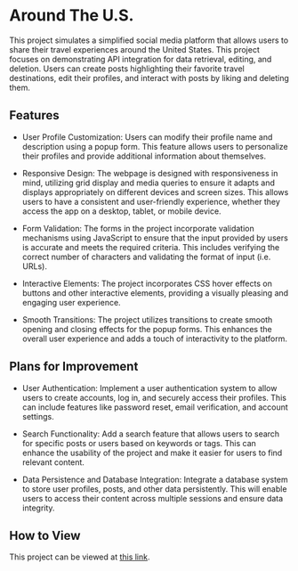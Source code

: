 # Around The U.S.

This project simulates a simplified social media platform that allows users to share their travel experiences around the United States. This project focuses on demonstrating API integration for data retrieval, editing, and deletion. Users can create posts highlighting their favorite travel destinations, edit their profiles, and interact with posts by liking and deleting them.


## Features
* User Profile Customization: Users can modify their profile name and description using a popup form. This feature allows users to personalize their profiles and provide additional information about themselves.

* Responsive Design: The webpage is designed with responsiveness in mind, utilizing grid display and media queries to ensure it adapts and displays appropriately on different devices and screen sizes. This allows users to have a consistent and user-friendly experience, whether they access the app on a desktop, tablet, or mobile device.

* Form Validation: The forms in the project incorporate validation mechanisms using JavaScript to ensure that the input provided by users is accurate and meets the required criteria. This includes verifying the correct number of characters and validating the format of input (i.e. URLs).

* Interactive Elements: The project incorporates CSS hover effects on buttons and other interactive elements, providing a visually pleasing and engaging user experience.

* Smooth Transitions: The project utilizes transitions to create smooth opening and closing effects for the popup forms. This enhances the overall user experience and adds a touch of interactivity to the platform.


## Plans for Improvement
* User Authentication: Implement a user authentication system to allow users to create accounts, log in, and securely access their profiles. This can include features like password reset, email verification, and account settings.

* Search Functionality: Add a search feature that allows users to search for specific posts or users based on keywords or tags. This can enhance the usability of the project and make it easier for users to find relevant content.

* Data Persistence and Database Integration: Integrate a database system to store user profiles, posts, and other data persistently. This will enable users to access their content across multiple sessions and ensure data integrity.

## How to View
This project can be viewed at [this link](https://chandlarlanier.github.io/se_project_aroundtheus/).
